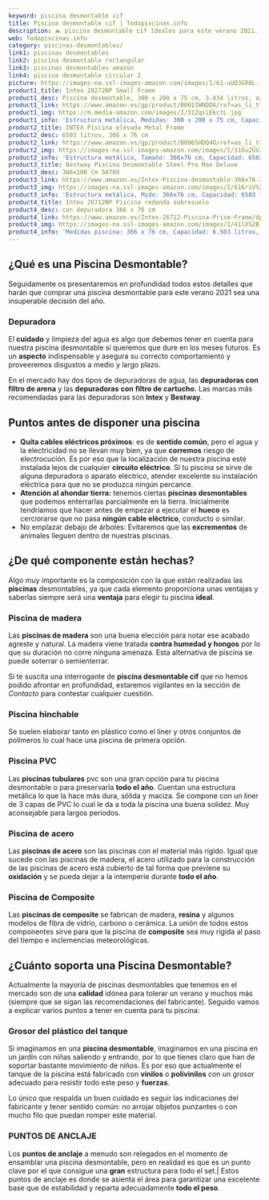```yaml
---
keyword: piscina desmontable cif
title: Piscina desmontable cif | Todopiscinas.info
description: 🏊 piscina desmontable cif Ideales para este verano 2021. Aquí puedes comprar piscina desmontable cif y comparar con otras similares. No dejes escapar piscina desmontable cif a un precio realmente tentador.
web: Todopiscinas.info
category: piscinas-desmontables/
link1: piscinas desmontables
link2: piscina desmontable rectangular
link3: piscinas desmontables amazon
link4: piscina desmontable circular 2
picture: https://images-na.ssl-images-amazon.com/images/I/61-uUQ3GR8L.jpg
product1_title: Intex 28272NP Small Frame
product1_desc: Piscina desmontable, 300 x 200 x 75 cm, 3.834 litros, azul
product1_link: https://www.amazon.es/gp/product/B001IWNDDA/ref=as_li_tl?ie=UTF8&camp=3638&creative=24630&creativeASIN=B001IWNDDA&linkCode=as2&tag=todopiscinas0e-21&linkId=25b9d647487c889cb6ef56ed63f50ca1
product1_img: https://m.media-amazon.com/images/I/31ZqsiEkctL.jpg
product1_info: 'Estructura metálica, Medidas: 300 x 200 x 75 cm, Capacidad: 3.834 litros, Para 6 personas (+ 6 años), Fácil montaje, Forma rectangular'
product2_title: INTEX Piscina elevada Metal Frame
product2_desc: 6503 litros, 366 x 76 cm
product2_link: https://www.amazon.es/gp/product/B0065HDQ4O/ref=as_li_tl?ie=UTF8&camp=3638&creative=24630&creativeASIN=B0065HDQ4O&linkCode=as2&tag=todopiscinas0e-21&linkId=ed2430e3ba564d3527ee103df33ed7b3
product2_img: https://images-na.ssl-images-amazon.com/images/I/31Ou2GV2SAL.jpg
product2_info: 'Estructura metálica, Tamaño: 366x76 cm, Capacidad: 6503 litros, Forma circular, De 4 a 7 personas (+6 años)'
product3_title: Bestway Piscina Desmontable Steel Pro Max Deluxe
product3_desc: 366x100 Cm 56709
product3_link: https://www.amazon.es/Intex-Piscina-desmontable-366x76-28210NP/dp/B0065HDQ4O?__mk_es_ES=%C3%85M%C3%85%C5%BD%C3%95%C3%91&crid=25UQGV9HG2INI&dchild=1&keywords=piscinas+desmontables&qid=1615854176&sprefix=piscinas+dem%2Caps%2C201&sr=8-5&linkCode=ll1&tag=todopiscinas0e-21&linkId=34f200977c6cbaab1f3f4d9ac0e64755&language=es_ES&ref_=as_li_ss_tl
product3_img: https://images-na.ssl-images-amazon.com/images/I/616riV%2BiY3L.jpg
product3_info: 'Estructura metálica, Mide: 366x76 cm, Capacidad: 6503 litros, De 4 a 7 personas mayores de 6 años, Forma circular, Tecnología Super-Tough'
product4_title: Intex 26712NP Piscina redonda sobresuelo
product4_desc: con depuradora 366 x 76 cm
product4_link: https://www.amazon.es/Intex-26712-Piscina-Prism-Frame/dp/B07FB823GL?__mk_es_ES=%C3%85M%C3%85%C5%BD%C3%95%C3%91&dchild=1&keywords=piscinas+desmontables+con+depuradora&qid=1615936418&sr=8-5&linkCode=ll1&tag=todopiscinas0e-21&linkId=d98699de7830cd471766fa1daa36de34&language=es_ES&ref_=as_li_ss_tl
product4_img: https://images-na.ssl-images-amazon.com/images/I/41lX%2B-YpibL.jpg
product4_info: 'Medidas piscina: 366 x 76 cm, Capacidad: 6.503 litros, Incluye depuradora de cartucha A, Lona resistente triple capa'
---
```


## ¿Qué es una Piscina Desmontable?



Seguidamente os presentaremos en profundidad todos estos detalles que harán que comprar una piscina desmontable para este verano 2021 sea una insuperable decisión del año.

<stats-list :link1=link1 :link2=link2 :link3=link3 :link4=link4 :category=category></stats-list>


### Depuradora

El **cuidado** y limpieza del agua es algo que debemos tener en cuenta para nuestra piscina desmontable si queremos que dure en los meses futuros. Es un **aspecto** indispensable y asegura su correcto comportamiento y proveeremos disgustos a medio y largo plazo.

En el mercado hay dos tipos de depuradoras de agua, las **depuradoras con filtro de arena** y  las **depuradoras** **con filtro de cartucho.** Las marcas más recomendadas para las depuradoras son **Intex** y **Bestway**.


## Puntos antes de disponer una piscina



*   **Quita cables eléctricos próximos**: es de **sentido común**, pero el agua y la electricidad no se llevan muy bien, ya que **corremos** riesgo de electrocución. Es por eso que la localización de nuestra piscina esté instalada lejos de cualquier **circuito eléctrico**. Si tu piscina se sirve de alguna depuradora o aparato eléctrico, atender excelente su instalación eléctrica para que no se produzca ningún percance.
*   **Atención al ahondar tierra:** tenemos ciertas **piscinas desmontables** que podemos enterrarlas parcialmente en la tierra. Inicialmente tendríamos que hacer antes de empezar a ejecutar el **hueco** es cerciorarse que no pasa **ningún cable eléctrico**, conducto o similar.
*   No emplazar debajo de árboles: Evitaremos que las **excrementos** de animales lleguen dentro de nuestras piscinas.


## ¿De qué componente están hechas?

Algo muy importante es la composición con la que están realizadas las **piscinas** desmontables, ya que cada elemento proporciona unas ventajas y saberlas siempre será una **ventaja** para elegir tu piscina **ideal**.


### Piscina de madera

Las **piscinas de madera** son una buena elección para notar ese acabado agreste y natural. La madera viene tratada **contra humedad y hongos** por lo que su duración no corre ninguna amenaza. Esta alternativa de piscina se puede soterrar o semienterrar.

Si te suscita una interrogante de **piscina desmontable cif** que no hemos podido afrontar en profundidad, estaremos vigilantes en la sección de _Contacto_ para contestar cualquier cuestión.


### Piscina hinchable

 Se suelen elaborar tanto en plástico como el liner y otros conjuntos de polímeros lo cual hace una piscina de primera opción.


### Piscina  PVC

Las **piscinas tubulares** pvc son una gran opción para tu piscina desmontable o para preservarla **todo el año**. Cuentan una estructura metálica lo que la hace más dura, sólida y maciza. Se compone con un liner de 3 capas de PVC lo cual le da a toda la piscina una buena solidez. Muy aconsejable para largos periodos.


### Piscina de acero

Las **piscinas de acero** son las piscinas con el material más rígido. Igual que sucede con las piscinas de madera, el acero utilizado para la construcción de las piscinas de acero está cubierto de tal forma que previene su **oxidación** y se pueda dejar a la intemperie durante **todo el año**.


### Piscina de Composite

Las **piscinas de composite** se fabrican de madera, **resina** y algunos modelos de fibra de vidrio, carbono o cerámica. La unión de todos estos componentes sirve para que la piscina de **composite** sea muy rígida al paso del tiempo e inclemencias meteorológicas.

<brand-panel :title=product1_title :desc=product1_desc :img=product1_img :link=product1_link></brand-panel>


## ¿Cuánto soporta una Piscina Desmontable?

Actualmente la mayoría de piscinas desmontables que tenemos en el mercado son de una **calidad** idónea para tolerar un verano y muchos más (siempre que se sigan las recomendaciones del fabricante). Seguido vamos a explicar varios puntos a tener en cuenta para tu piscina:


### Grosor del plástico del tanque

Si imaginamos en una **piscina desmontable**, imaginamos en una piscina en un jardín con niñas saliendo y entrando, por lo que tienes claro que han de soportar bastante movimiento de niños. Es por eso que actualmente el tanque de la piscina está fabricado con **vinilos** o **polivinilos** con un grosor adecuado para resistir todo este peso y **fuerzas**.

Lo único que respalda un	 buen cuidado es seguir las indicaciones del fabricante y tener sentido común: no arrojar objetos punzantes o con mucho filo que puedan romper este material.


### PUNTOS DE ANCLAJE

Los **puntos de anclaje** a menudo son relegados en el momento de ensamblar una piscina desmontable, pero en realidad es que es un punto clave por el que consigue una **gran** estructura para todo el set.| Estos puntos de anclaje es donde se asienta el área para garantizar una excelente base que de estabilidad y reparta adecuadamente **todo el peso**.

<external-banner></external-banner>
